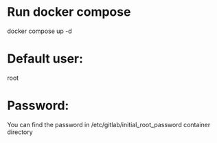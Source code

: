 # Run docker compose
docker compose up -d

# Default user:
root
# Password:
You can find the password in /etc/gitlab/initial_root_password container directory
